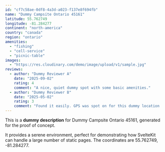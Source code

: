 ```yaml
---
id: "cf7c58ae-0df8-4a3d-a023-f137e8f694fb"
name: "Dummy Campsite Ontario 45161"
latitude: 55.762749
longitude: -81.284277
continent: "north-america"
country: "canada"
region: "ontario"
amenities:
  - "fishing"
  - "cell-service"
  - "picnic-table"
images:
  - "https://res.cloudinary.com/demo/image/upload/v1/sample.jpg"
reviews:
  - author: "Dummy Reviewer A"
    date: "2025-09-02"
    rating: 4
    comment: "A nice, quiet dummy spot with some basic amenities."
  - author: "Dummy Reviewer B"
    date: "2025-05-02"
    rating: 3
    comment: "Found it easily. GPS was spot on for this dummy location."
---
```


This is a **dummy description** for Dummy Campsite Ontario 45161, generated for the proof of concept.

It provides a serene environment, perfect for demonstrating how SvelteKit can handle a large number of static pages. The coordinates are 55.762749, -81.284277.
